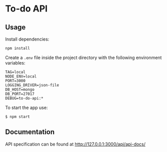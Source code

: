 # To-do API

## Usage

Install dependencies:
```
npm install
```

Create a `.env` file inside the project directory with the following environment variables:
```
TAG=local
NODE_ENV=local
PORT=3000
LOGGING_DRIVER=json-file
DB_HOST=mongo
DB_PORT=27017
DEBUG=to-do-api:*
```

To start the app use:
```
$ npm start
```

## Documentation

API specification can be found at http://127.0.0.1:3000/api/api-docs/
